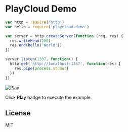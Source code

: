 PlayCloud Demo
==============

```js
var http = require('http')
var hello = require('playcloud-demo')

var server = http.createServer(function (req, res) {
  res.writeHead(200)
  res.end(hello('World'))
})

server.listen(1337, function() {
  http.get('http://localhost:1337', function(res) {
    res.pipe(process.stdout)
  })
})
```
[![Play](https://img.shields.io/badge/%E2%96%B6-Play-blue.svg)](http://nkzawa.2015.nodeknockout.com/nkzawa/playcloud-demo/example1)

Click **Play** badge to execute the example.

## License

MIT
